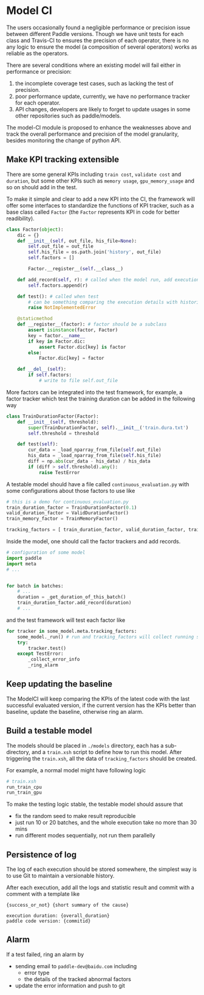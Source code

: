 # Model CI

The users occasionally found a negligible performance or precision issue between different Paddle versions. Though we have unit tests for each class and Travis-CI to ensures the precision of each operator, there is no any logic to ensure the model (a composition of several operators) works as reliable as the operators.

There are several conditions where an existing model will fail either in performance or precision:

1. the incomplete coverage test cases, such as lacking the test of precision.
2. poor performance update, currently, we have no performance tracker for each operator.
3. API changes, developers are likely to forget to update usages in some other repositories such as paddle/models.

The model-CI module is proposed to enhance the weaknesses above and track the overall performance and precision of the model granularity, besides monitoring the change of python API.

## Make KPI tracking extensible

There are some general KPIs including `train cost`, `validate cost` and `duration`, but some other KPIs such as `memory usage`, `gpu_memory_usage` and so on should add in the test.

To make it simple and clear to add a new KPI into the CI, the framework will offer some interfaces to standardize the functions of KPI tracker, such as a base class called `Factor` (the `Factor` represents KPI in code for better readibility).

```python
class Factor(object):
    dic = {}
    def __init__(self, out_file, his_file=None):
        self.out_file = out_file
        self.his_file = os.path.join('history', out_file)
        self.factors = []

        Factor.__register__(self.__class__)

    def add_record(self, r): # called when the model run, add execution details.
        self.factors.append(r)

    def test(): # called when test
        # can be something comparing the execution details with historical data.
        raise NotImplementedError

    @staticmethod
    def __register__(factor): # factor should be a subclass
        assert isinstance(factor, Factor)
        key = factor.__name__
        if key in Factor.dic:
            assert Factor.dic[key] is factor
        else:
            Factor.dic[key] = factor

    def __del__(self):
        if self.factors:
            # write to file self.out_file
```

More factors can be integrated into the test framework, for example, a factor tracker which test the training duration can be added in the following way

```python
class TrainDurationFactor(Factor):
    def __init__(self, threshold):
        super(TrainDurationFactor, self).__init__('train.dura.txt')
        self.threshold = threshold

    def test(self):
        cur_data = _load_nparray_from_file(self.out_file)
        his_data = _load_nparray_from_file(self.his_file)
        diff = np.abs(cur_data - his_data) / his_data
        if (diff > self.threshold).any():
            raise TestError
```

A testable model should have a file called `continuous_evaluation.py` with some configurations about those factors to use like

```python
# this is a demo for continuous_evaluation.py
train_duration_factor = TrainDurationFactor(0.1)
valid_duration_factor = ValidDurationFactor()
train_memory_factor = TrainMemoryFactor()

tracking_factors = [ train_duration_factor, valid_duration_factor, train_memory_factor ]
```

Inside the model, one should call the factor trackers and add records.

```python
# configuration of some model
import paddle
import meta
# ...


for batch in batches:
    # ...
    duration = _get_duration_of_this_batch()
    train_duration_factor.add_record(duration)
    # ...
```

and the test framework will test each factor like

```python
for tracker in some_model.meta.tracking_factors:
    some_model._run() # run and tracking_factors will collect running status
    try:
        tracker.test()
    except TestError:
        _collect_error_info
        _ring_alarm
```

## Keep updating the baseline
The ModelCI will keep comparing the KPIs of the latest code with the last successful evaluated version,
if the current version has the KPIs better than baseline, update the baseline, otherwise ring an alarm.

## Build a testable model

The models should be placed in `./models` directory, each has a sub-directory, and a `train.xsh` script to define how to run this model. After triggering the `train.xsh`, all the data of `tracking_factors` should be created.

For example, a normal model might have following logic

```python
# train.xsh
run_train_cpu
run_train_gpu
```

To make the testing logic stable, the testable model should assure that

- fix the random seed to make result reproducible
- just run 10 or 20 batches, and the whole execution take no more than 30 mins
- run different modes sequentially, not run them parallelly

## Persistence of log

The log of each execution should be stored somewhere,
the simplest way is to use Git to maintain a versionable history.

After each execution, add all the logs and statistic result and commit with a comment with a
template like

```
{success_or_not} {short summary of the cause}

execution duration: {overall_duration}
paddle code version: {commitid}
```

## Alarm

If a test failed, ring an alarm by

- sending email to `paddle-dev@baidu.com` including
  - error type
  - the details of the tracked abnormal factors
- update the error information and push to git
